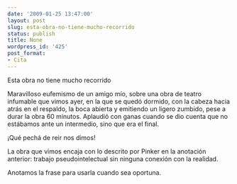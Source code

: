 ```yaml
---
date: '2009-01-25 13:47:00'
layout: post
slug: esta-obra-no-tiene-mucho-recorrido
status: publish
title: None
wordpress_id: '425'
post_format:
- Cita
---
```


Esta obra no tiene mucho recorrido



Maravilloso eufemismo de un amigo mío, sobre una obra de teatro infumable que vimos ayer, en la que se quedó dormido, con la cabeza hacia atrás en el respaldo, la boca abierta y emitiendo un ligero zumbido, pese a durar la obra 60 minutos. Aplaudió con ganas cuando se dio cuenta que no estábamos ante un intermedio, sino que era el final.




¡Qué pechá de reir nos dimos!




La obra que vimos encaja con lo descrito por Pinker en la anotación anterior: trabajo pseudointelectual sin ninguna conexión con la realidad.




Anotamos la frase para usarla cuando sea oportuna.
